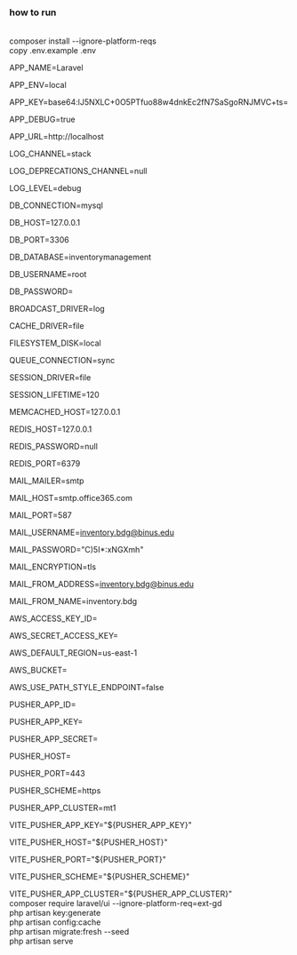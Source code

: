 ### how to run

<br>
composer install --ignore-platform-reqs
<br>
copy .env.example .env

APP_NAME=Laravel

APP_ENV=local

APP_KEY=base64:lJ5NXLC+0O5PTfuo88w4dnkEc2fN7SaSgoRNJMVC+ts=

APP_DEBUG=true

APP_URL=http://localhost

 

LOG_CHANNEL=stack

LOG_DEPRECATIONS_CHANNEL=null

LOG_LEVEL=debug

 

DB_CONNECTION=mysql

DB_HOST=127.0.0.1

DB_PORT=3306

DB_DATABASE=inventorymanagement

DB_USERNAME=root

DB_PASSWORD=

 

BROADCAST_DRIVER=log

CACHE_DRIVER=file

FILESYSTEM_DISK=local

QUEUE_CONNECTION=sync

SESSION_DRIVER=file

SESSION_LIFETIME=120

 

MEMCACHED_HOST=127.0.0.1

REDIS_HOST=127.0.0.1

REDIS_PASSWORD=null

REDIS_PORT=6379

 

MAIL_MAILER=smtp

MAIL_HOST=smtp.office365.com

MAIL_PORT=587

MAIL_USERNAME=inventory.bdg@binus.edu

MAIL_PASSWORD="C)5I*:xNGXmh"

MAIL_ENCRYPTION=tls

MAIL_FROM_ADDRESS=inventory.bdg@binus.edu

MAIL_FROM_NAME=inventory.bdg

 

AWS_ACCESS_KEY_ID=

AWS_SECRET_ACCESS_KEY=

AWS_DEFAULT_REGION=us-east-1

AWS_BUCKET=

AWS_USE_PATH_STYLE_ENDPOINT=false

 

PUSHER_APP_ID=

PUSHER_APP_KEY=

PUSHER_APP_SECRET=

PUSHER_HOST=

PUSHER_PORT=443

PUSHER_SCHEME=https

PUSHER_APP_CLUSTER=mt1

 

VITE_PUSHER_APP_KEY="${PUSHER_APP_KEY}"

VITE_PUSHER_HOST="${PUSHER_HOST}"

VITE_PUSHER_PORT="${PUSHER_PORT}"

VITE_PUSHER_SCHEME="${PUSHER_SCHEME}"

VITE_PUSHER_APP_CLUSTER="${PUSHER_APP_CLUSTER}"
<br>
composer require laravel/ui --ignore-platform-req=ext-gd
<br>
php artisan key:generate
<br>
php artisan config:cache
<br>
php artisan migrate:fresh --seed
<br>
php artisan serve
